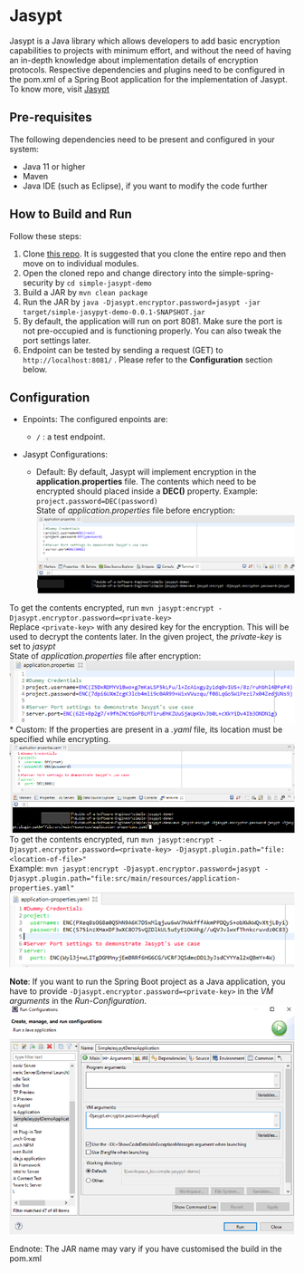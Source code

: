 # Jasypt
Jasypt is a Java library which allows developers to add basic encryption capabilities to projects with minimum effort, and without the need of having an in-depth knowledge about implementation details of encryption protocols. Respective dependencies and plugins need to be configured in the pom.xml of a Spring Boot application for the implementation of Jasypt. To know more, visit [Jasypt](http://www.jasypt.org/)

## Pre-requisites
The following dependencies need to be present and configured in your system:
* Java 11 or higher
* Maven
* Java IDE (such as Eclipse), if you want to modify the code further

## How to Build and Run
Follow these steps:

1. Clone [this repo](https://github.com/darkhorse1998/Guide-of-a-Software-Engineer). It is suggested that you clone the entire repo and then move on to individual modules.
2. Open the cloned repo and change directory into the simple-spring-security by ```cd simple-jasypt-demo```
3. Build a JAR by ```mvn clean package```
4. Run the JAR by ```java -Djasypt.encryptor.password=jasypt -jar target/simple-jasypyt-demo-0.0.1-SNAPSHOT.jar```
5. By default, the application will run on port 8081. Make sure the port is not pre-occupied and is functioning properly. You can also tweak the port settings later.
6. Endpoint can be tested by sending a request (GET) to ```http://localhost:8081/``` . Please refer to the **Configuration** section below.

## Configuration
* Enpoints: The configured enpoints are:
    * ```/``` : a test endpoint.

* Jasypt Configurations:
    * Default: By default, Jasypt will implement encryption in the **application.properties** file. The contents which need to be encrypted should placed inside a **DEC()** property.
Example: ```project.password=DEC(password)```<br />
State of *application.properties* file before encryption:
![application.properties before example](docs/properties-before.png)

To get the contents encrypted, run ```mvn jasypt:encrypt -Djasypt.encryptor.password=<private-key>```<br />
Replace ```<private-key>``` with any desired key for the encryption. This will be used to decrypt the contents later. In the given project, the *private-key* is set to *jasypt*<br />
State of *application.properties* file after encryption:
![application.properties after example](docs/properties-after.png)
    * Custom: If the properties are present in a *.yaml* file, its location must be specified while encrypting.<br />
![application.properties before example](docs/yaml-before.png)
To get the contents encrypted, run ```mvn jasypt:encrypt -Djasypt.encryptor.password=<private-key> -Djasypt.plugin.path="file:<location-of-file>"```<br />
Example: ```mvn jasypt:encrypt -Djasypt.encryptor.password=jasypt -Djasypt.plugin.path="file:src/main/resources/application-properties.yaml"```
![application.properties before example](docs/yaml-after.png)

**Note**: If you want to run the Spring Boot project as a Java application, you have to provide ```-Djasypt.encryptor.password=<private-key>``` in the *VM arguments* in the *Run-Configuration*.
![run-configuration](docs/run-configuration.png)



Endnote: The JAR name may vary if you have customised the build in the pom.xml